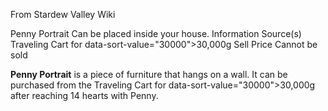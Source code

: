 From Stardew Valley Wiki

Penny Portrait Can be placed inside your house. Information Source(s) Traveling Cart for data-sort-value="30000"&gt;30,000g Sell Price Cannot be sold

**Penny Portrait** is a piece of furniture that hangs on a wall. It can be purchased from the Traveling Cart for data-sort-value="30000"&gt;30,000g after reaching 14 hearts with Penny.